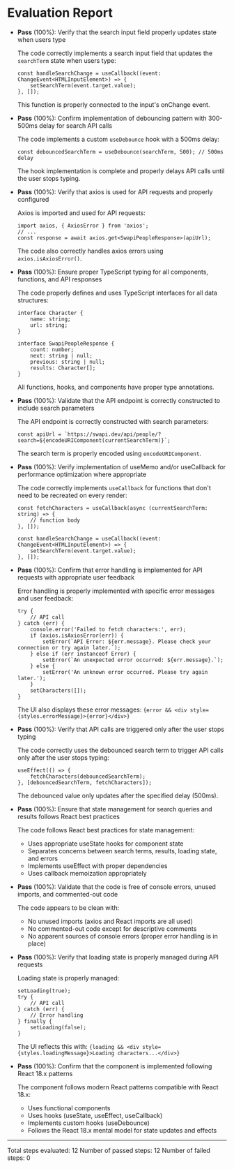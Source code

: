 # Evaluation Report

- **Pass** (100%): Verify that the search input field properly updates state when users type
  
  The code correctly implements a search input field that updates the `searchTerm` state when users type:
  ```tsx
  const handleSearchChange = useCallback((event: ChangeEvent<HTMLInputElement>) => {
      setSearchTerm(event.target.value);
  }, []);
  ```
  This function is properly connected to the input's onChange event.

- **Pass** (100%): Confirm implementation of debouncing pattern with 300-500ms delay for search API calls
  
  The code implements a custom `useDebounce` hook with a 500ms delay:
  ```tsx
  const debouncedSearchTerm = useDebounce(searchTerm, 500); // 500ms delay
  ```
  The hook implementation is complete and properly delays API calls until the user stops typing.

- **Pass** (100%): Verify that axios is used for API requests and properly configured
  
  Axios is imported and used for API requests:
  ```tsx
  import axios, { AxiosError } from 'axios';
  // ...
  const response = await axios.get<SwapiPeopleResponse>(apiUrl);
  ```
  The code also correctly handles axios errors using `axios.isAxiosError()`.

- **Pass** (100%): Ensure proper TypeScript typing for all components, functions, and API responses
  
  The code properly defines and uses TypeScript interfaces for all data structures:
  ```tsx
  interface Character {
      name: string;
      url: string;
  }
  
  interface SwapiPeopleResponse {
      count: number;
      next: string | null;
      previous: string | null;
      results: Character[];
  }
  ```
  All functions, hooks, and components have proper type annotations.

- **Pass** (100%): Validate that the API endpoint is correctly constructed to include search parameters
  
  The API endpoint is correctly constructed with search parameters:
  ```tsx
  const apiUrl = `https://swapi.dev/api/people/?search=${encodeURIComponent(currentSearchTerm)}`;
  ```
  The search term is properly encoded using `encodeURIComponent`.

- **Pass** (100%): Verify implementation of useMemo and/or useCallback for performance optimization where appropriate
  
  The code correctly implements `useCallback` for functions that don't need to be recreated on every render:
  ```tsx
  const fetchCharacters = useCallback(async (currentSearchTerm: string) => {
      // function body
  }, []);
  
  const handleSearchChange = useCallback((event: ChangeEvent<HTMLInputElement>) => {
      setSearchTerm(event.target.value);
  }, []);
  ```

- **Pass** (100%): Confirm that error handling is implemented for API requests with appropriate user feedback
  
  Error handling is properly implemented with specific error messages and user feedback:
  ```tsx
  try {
      // API call
  } catch (err) {
      console.error('Failed to fetch characters:', err);
      if (axios.isAxiosError(err)) {
          setError(`API Error: ${err.message}. Please check your connection or try again later.`);
      } else if (err instanceof Error) {
          setError(`An unexpected error occurred: ${err.message}.`);
      } else {
          setError('An unknown error occurred. Please try again later.');
      }
      setCharacters([]);
  }
  ```
  The UI also displays these error messages: `{error && <div style={styles.errorMessage}>{error}</div>}`

- **Pass** (100%): Verify that API calls are triggered only after the user stops typing
  
  The code correctly uses the debounced search term to trigger API calls only after the user stops typing:
  ```tsx
  useEffect(() => {
      fetchCharacters(debouncedSearchTerm);
  }, [debouncedSearchTerm, fetchCharacters]);
  ```
  The debounced value only updates after the specified delay (500ms).

- **Pass** (100%): Ensure that state management for search queries and results follows React best practices
  
  The code follows React best practices for state management:
  - Uses appropriate useState hooks for component state
  - Separates concerns between search terms, results, loading state, and errors
  - Implements useEffect with proper dependencies
  - Uses callback memoization appropriately

- **Pass** (100%): Validate that the code is free of console errors, unused imports, and commented-out code
  
  The code appears to be clean with:
  - No unused imports (axios and React imports are all used)
  - No commented-out code except for descriptive comments
  - No apparent sources of console errors (proper error handling is in place)

- **Pass** (100%): Verify that loading state is properly managed during API requests
  
  Loading state is properly managed:
  ```tsx
  setLoading(true);
  try {
      // API call
  } catch (err) {
      // Error handling
  } finally {
      setLoading(false);
  }
  ```
  The UI reflects this with: `{loading && <div style={styles.loadingMessage}>Loading characters...</div>}`

- **Pass** (100%): Confirm that the component is implemented following React 18.x patterns
  
  The component follows modern React patterns compatible with React 18.x:
  - Uses functional components
  - Uses hooks (useState, useEffect, useCallback)
  - Implements custom hooks (useDebounce)
  - Follows the React 18.x mental model for state updates and effects

---

Total steps evaluated: 12
Number of passed steps: 12
Number of failed steps: 0